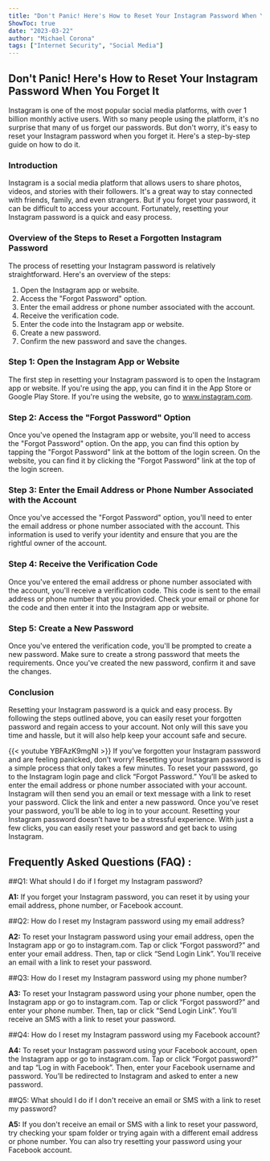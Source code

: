 ```yaml
---
title: "Don't Panic! Here's How to Reset Your Instagram Password When You Forget It"
ShowToc: true 
date: "2023-03-22"
author: "Michael Corona" 
tags: ["Internet Security", "Social Media"]
---
```

## Don't Panic! Here's How to Reset Your Instagram Password When You Forget It

Instagram is one of the most popular social media platforms, with over 1 billion monthly active users. With so many people using the platform, it's no surprise that many of us forget our passwords. But don't worry, it's easy to reset your Instagram password when you forget it. Here's a step-by-step guide on how to do it.

### Introduction

Instagram is a social media platform that allows users to share photos, videos, and stories with their followers. It's a great way to stay connected with friends, family, and even strangers. But if you forget your password, it can be difficult to access your account. Fortunately, resetting your Instagram password is a quick and easy process.

### Overview of the Steps to Reset a Forgotten Instagram Password

The process of resetting your Instagram password is relatively straightforward. Here's an overview of the steps:

1. Open the Instagram app or website.
2. Access the "Forgot Password" option.
3. Enter the email address or phone number associated with the account.
4. Receive the verification code.
5. Enter the code into the Instagram app or website.
6. Create a new password.
7. Confirm the new password and save the changes.

### Step 1: Open the Instagram App or Website

The first step in resetting your Instagram password is to open the Instagram app or website. If you're using the app, you can find it in the App Store or Google Play Store. If you're using the website, go to www.instagram.com.

### Step 2: Access the "Forgot Password" Option

Once you've opened the Instagram app or website, you'll need to access the "Forgot Password" option. On the app, you can find this option by tapping the "Forgot Password" link at the bottom of the login screen. On the website, you can find it by clicking the "Forgot Password" link at the top of the login screen.

### Step 3: Enter the Email Address or Phone Number Associated with the Account

Once you've accessed the "Forgot Password" option, you'll need to enter the email address or phone number associated with the account. This information is used to verify your identity and ensure that you are the rightful owner of the account.

### Step 4: Receive the Verification Code

Once you've entered the email address or phone number associated with the account, you'll receive a verification code. This code is sent to the email address or phone number that you provided. Check your email or phone for the code and then enter it into the Instagram app or website.

### Step 5: Create a New Password

Once you've entered the verification code, you'll be prompted to create a new password. Make sure to create a strong password that meets the requirements. Once you've created the new password, confirm it and save the changes.

### Conclusion

Resetting your Instagram password is a quick and easy process. By following the steps outlined above, you can easily reset your forgotten password and regain access to your account. Not only will this save you time and hassle, but it will also help keep your account safe and secure.

{{< youtube YBFAzK9mgNI >}} 
If you’ve forgotten your Instagram password and are feeling panicked, don’t worry! Resetting your Instagram password is a simple process that only takes a few minutes. To reset your password, go to the Instagram login page and click “Forgot Password.” You’ll be asked to enter the email address or phone number associated with your account. Instagram will then send you an email or text message with a link to reset your password. Click the link and enter a new password. Once you’ve reset your password, you’ll be able to log in to your account. Resetting your Instagram password doesn’t have to be a stressful experience. With just a few clicks, you can easily reset your password and get back to using Instagram.

## Frequently Asked Questions (FAQ) :
##Q1: What should I do if I forget my Instagram password?

**A1:** If you forget your Instagram password, you can reset it by using your email address, phone number, or Facebook account. 

##Q2: How do I reset my Instagram password using my email address?

**A2:** To reset your Instagram password using your email address, open the Instagram app or go to instagram.com. Tap or click “Forgot password?” and enter your email address. Then, tap or click “Send Login Link”. You’ll receive an email with a link to reset your password.

##Q3: How do I reset my Instagram password using my phone number?

**A3:** To reset your Instagram password using your phone number, open the Instagram app or go to instagram.com. Tap or click “Forgot password?” and enter your phone number. Then, tap or click “Send Login Link”. You’ll receive an SMS with a link to reset your password.

##Q4: How do I reset my Instagram password using my Facebook account?

**A4:** To reset your Instagram password using your Facebook account, open the Instagram app or go to instagram.com. Tap or click “Forgot password?” and tap “Log in with Facebook”. Then, enter your Facebook username and password. You’ll be redirected to Instagram and asked to enter a new password.

##Q5: What should I do if I don't receive an email or SMS with a link to reset my password?

**A5:** If you don't receive an email or SMS with a link to reset your password, try checking your spam folder or trying again with a different email address or phone number. You can also try resetting your password using your Facebook account.


